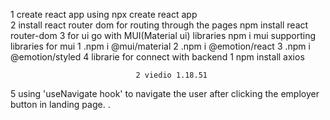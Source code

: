 1 create react app using npx create react app   
2 install react router dom for routing through the pages npm install react router-dom
3 for ui go with MUI(Material ui) libraries npm i mui
     supporting libraries for mui 
                                1 .npm i @mui/material 
                                2 .npm i @emotion/react
                                3 .npm i @emotion/styled
4 librarie for connect with backend
                                1    npm install axios


                                2 viedio 1.18.51

5 using 'useNavigate hook'    to navigate the user after clicking the employer button in landing page.       .                    